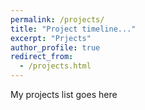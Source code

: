 ```yaml
---
permalink: /projects/
title: "Project timeline..."
excerpt: "Prjects"
author_profile: true
redirect_from: 
  - /projects.html
---
```


My projects list goes here